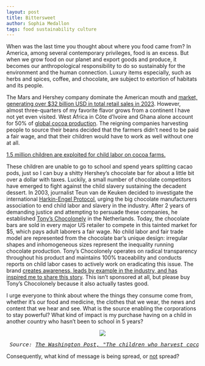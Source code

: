 ```yaml
---
layout: post
title: Bittersweet
author: Sophia Medallon
tags: food sustainability culture
---
```


When was the last time you thought about where you food came from? In America, among several contemporary privileges, food is an excess. But when we grow food on our planet and export goods and produce, it becomes our anthropological responsibility to do so sustainably for the environment and the human connection. Luxury items especially, such as herbs and spices, coffee, and chocolate, are subject to extortion of habitats and its people. 

The Mars and Hershey company dominate the American mouth and [market, generating over $32 billion USD in total retail sales in 2023](https://www.statista.com/statistics/1298191/top-chocolate-manufacturers-worldwide/). However, almost three-quarters of my favorite flavor grows from a continent I have not yet even visited. West Africa in Côte d’Ivoire and Ghana alone account for 50% of [global cocoa production](https://www.kakaoplattform.ch/about-cocoa/cocoa-facts-and-figures#:~:text=Most%20cocoa%20is%20produced%20in%20West%20Africa). The reigning companies harvesting people to source their beans decided that the farmers didn’t need to be paid a fair wage, and that their children would have to work as well without one at all. 

[1.5 million children are exploited for child labor on cocoa farms.](https://www.dol.gov/agencies/ilab/our-work/child-forced-labor-trafficking/child-labor-cocoa)

These children are unable to go to school and spend years splitting cacao pods, just so I can buy a shitty Hershey’s chocolate bar for about a little bit over a dollar with taxes. Luckily, a small number of chocolate competitors have emerged to fight against the child slavery sustaining the decadent dessert. In 2003, journalist Teun van de Keuken decided to investigate the international [Harkin-Engel Protocol](https://www.dol.gov/sites/dolgov/files/ILAB/legacy/files/Harkin_Engel_Protocol.pdf), urging the big chocolate manufacturers association to end child labor and slavery in the industry. After 2 years of demanding justice and attempting to persuade these companies, he established [Tony’s Chocolonely](https://us.tonyschocolonely.com) in the Netherlands. Today, the chocolate bars are sold in every major US retailer to compete in this tainted market for $5, which pays adult laborers a fair wage. No child labor and fair trade model are represented from the chocolate bar’s unique design: irregular shapes and inhomogeneous sizes represent the inequality running chocolate production. Tony’s Chocolonely operates on radical transparency throughout his product and maintains 100% traceability and conducts reports on child labor cases to actively work on eradicating this issue. The brand [creates awareness, leads by example in the industry, and has inspired me to share this story](https://us.tonyschocolonely.com/pages/our-promise). This isn’t sponsored at all, but please buy Tony’s Chocolonely because it also actually tastes good. 

I urge everyone to think about where the things they consume come from, whether it’s our food and medicine, the clothes that we wear, the news and content that we hear and see. What is the source enabling the corporations to stay powerful? What kind of impact is my purchase having on a child in another country who hasn’t been to school in 5 years? 
<center>
<img src='/images/abou.png'></center>
  
  <pre> <i>Source: <a href='https://www.washingtonpost.com/graphics/2019/business/amp-stories/the-children-who-harvest-cocoa/'>The Washington Post, "The children who harvest cocoa"</a> | Photograph by Salwan Georges</i> </pre>

Consequently, what kind of message is being spread, or <u>not</u> spread? 
